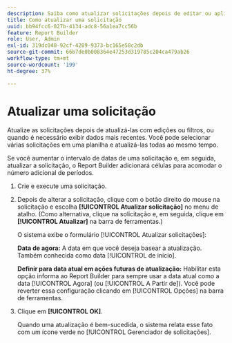 ```yaml
---
description: Saiba como atualizar solicitações depois de editar ou aplicar filtros a elas, ou visualizar dados mais recentes.
title: Como atualizar uma solicitação
uuid: bb94fcc6-027b-4134-adc8-56a1ea7cc56b
feature: Report Builder
role: User, Admin
exl-id: 319dc040-92cf-4289-9373-bc165e58c2db
source-git-commit: 66b7de0b008364e47253d319785c204ca479ab26
workflow-type: tm+mt
source-wordcount: '199'
ht-degree: 37%

---
```


# Atualizar uma solicitação

Atualize as solicitações depois de atualizá-las com edições ou filtros, ou quando é necessário exibir dados mais recentes. Você pode selecionar várias solicitações em uma planilha e atualizá-las todas ao mesmo tempo.

Se você aumentar o intervalo de datas de uma solicitação e, em seguida, atualizar a solicitação, o Report Builder adicionará células para acomodar o número adicional de períodos.

1. Crie e execute uma solicitação.
1. Depois de alterar a solicitação, clique com o botão direito do mouse na solicitação e escolha **[!UICONTROL Atualizar solicitação]** no menu de atalho. (Como alternativa, clique na solicitação e, em seguida, clique em **[!UICONTROL Atualizar]** na barra de ferramentas.)

   O sistema exibe o formulário [!UICONTROL Atualizar solicitações]:

   **Data de agora:** A data em que você deseja basear a atualização. Também conhecida como data [!UICONTROL de início].

   **Definir para data atual em ações futuras de atualização:** Habilitar esta opção informa ao Report Builder para sempre usar a data atual como a data [!UICONTROL Agora] (ou [!UICONTROL A Partir de]). Você pode reverter essa configuração clicando em [!UICONTROL Opções] na barra de ferramentas.
1. Clique em **[!UICONTROL OK]**.

   Quando uma atualização é bem-sucedida, o sistema relata esse fato com um ícone verde no [!UICONTROL Gerenciador de solicitações].

